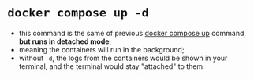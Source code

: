 # `docker compose up -d`

- this command is the same of previous [docker compose up](../compose-up/compose_up.md) command, **but runs in detached mode**;
- meaning the containers will run in the background;
- without `-d`, the logs from the containers would be shown in your terminal, and the terminal would stay "attached" to them.
